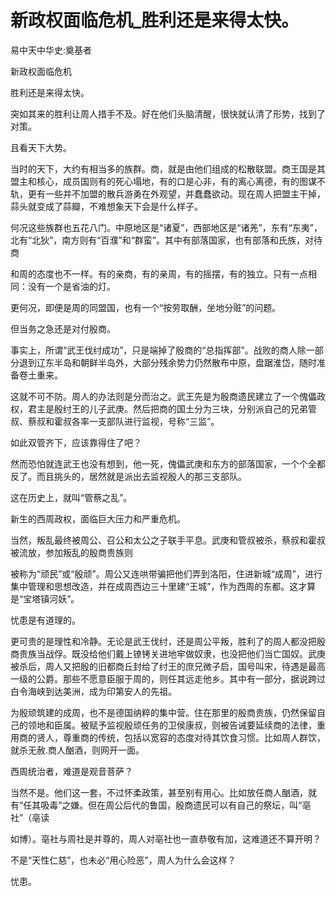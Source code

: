 # 新政权面临危机_胜利还是来得太快。

易中天中华史:奠基者

新政权面临危机

胜利还是来得太快。

突如其来的胜利让周人措手不及。好在他们头脑清醒，很快就认清了形势，找到了对策。

且看天下大势。

当时的天下，大约有相当多的族群。商，就是由他们组成的松散联盟。商王国是其盟主和核心，成员国则有的死心塌地，有的口是心非，有的离心离德，有的图谋不轨，更有一些并不加盟的散兵游勇在外观望，并蠢蠢欲动。现在周人把盟主干掉，蒜头就变成了蒜瓣，不难想象天下会是什么样子。

何况这些族群也五花八门。中原地区是“诸夏”，西部地区是“诸羌”，东有“东夷”，北有“北狄”，南方则有“百濮”和“群蛮”。其中有部落国家，也有部落和氏族，对待商

和周的态度也不一样。有的亲商，有的亲周，有的摇摆，有的独立。只有一点相同：没有一个是省油的灯。

更何况，即便是周的同盟国，也有一个“按劳取酬，坐地分赃”的问题。

但当务之急还是对付殷商。

事实上，所谓“武王伐纣成功”，只是端掉了殷商的“总指挥部”。战败的商人除一部分退到辽东半岛和朝鲜半岛外，大部分残余势力仍然散布中原，盘踞淮岱，随时准备卷土重来。

这就不可不防。周人的办法则是分而治之。武王先是为殷商遗民建立了一个傀儡政权，君主是殷纣王的儿子武庚。然后把商的国土分为三块，分别派自己的兄弟管叔、蔡叔和霍叔各率一支部队进行监视，号称“三监”。

如此双管齐下，应该靠得住了吧？

然而恐怕就连武王也没有想到，他一死，傀儡武庚和东方的部落国家，一个个全都反了。而且挑头的，居然就是派出去监视殷人的那三支部队。

这在历史上，就叫“管蔡之乱”。

新生的西周政权，面临巨大压力和严重危机。

当然，叛乱最终被周公、召公和太公之子联手平息。武庚和管叔被杀，蔡叔和霍叔被流放，参加叛乱的殷商贵族则

被称为“顽民”或“殷顽”。周公又连哄带骗把他们弄到洛阳，住进新城“成周”，进行集中管理和思想改造，并在成周西边三十里建“王城”，作为西周的东都。这才算是“宝塔镇河妖”。

忧患是有道理的。

更可贵的是理性和冷静。无论是武王伐纣，还是周公平叛，胜利了的周人都没把殷商贵族当战俘。既没给他们戴上镣铐关进地牢做奴隶，也没把他们当亡国奴。武庚被杀后，周人又把殷的旧都商丘封给了纣王的庶兄微子启，国号叫宋，待遇是最高一级的公爵。那些不愿意臣服于周的，则任其远走他乡。其中有一部分，据说跨过白令海峡到达美洲，成为印第安人的先祖。

为殷顽筑建的成周，也不是德国纳粹的集中营。住在那里的殷商贵族，仍然保留自己的领地和臣属。被赋予监视殷顽任务的卫侯康叔，则被告诫要延续商的法律，重用商的贤人，尊重商的传统，包括以宽容的态度对待其饮食习惯。比如周人群饮，就杀无赦.商人酗酒，则网开一面。

西周统治者，难道是观音菩萨？

当然不是。他们这一套，不过怀柔政策，甚至别有用心。比如放任商人酗酒，就有“任其吸毒”之嫌。但在周公后代的鲁国，殷商遗民可以有自己的祭坛，叫“亳社”（亳读

如博）。亳社与周社是并尊的，周人对亳社也一直恭敬有加，这难道还不算开明？

不是“天性仁慈”，也未必“用心险恶”，周人为什么会这样？

忧患。